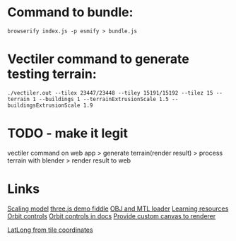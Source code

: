 # Command to bundle:
`browserify index.js -p esmify > bundle.js`

# Vectiler command to generate testing terrain:
`./vectiler.out --tilex 23447/23448 --tiley 15191/15192 --tilez 15 --terrain 1 --buildings 1 --terrainExtrusionScale 1.5 --buildingsExtrusionScale 1.9`
# TODO - make it legit
vectiler command on web app > generate terrain(render result) > process terrain with blender > render result to web


# Links
[Scaling model](https://stackoverflow.com/questions/24723471/three-js-scale-model-with-scale-set-or-increase-model-size)
[three.js demo fiddle](http://jsfiddle.net/g2evz0q5/)
[OBJ and MTL loader](https://github.com/mrdoob/three.js/blob/master/examples/webgl_loader_obj_mtl.html)
[Learning resources](https://threejs.org/docs/#manual/en/introduction/Useful-links)
[Orbit controls](https://threejs.org/examples/#misc_controls_orbit)
[Orbit controls in docs](https://threejs.org/docs/#examples/en/controls/OrbitControls)
[Provide custom canvas to renderer](https://stackoverflow.com/a/21646450)

[LatLong from tile coordinates](https://stackoverflow.com/questions/23457916/how-to-get-latitude-and-longitude-bounds-from-google-maps-x-y-and-zoom-parameter)